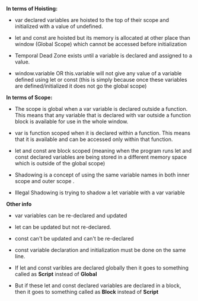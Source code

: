 **In terms of Hoisting:**

- var declared variables are hoisted to the top of their scope and initialized with a value of undefined.

- let and const are hoisted but its memory is allocated at other place than window (Global Scope) which cannot be accessed before initialization

- Temporal Dead Zone exists until a variable is declared and assigned to a value.

- window.variable OR this.variable will not give any value of a variable defined using let or const (this is simply because once these variables are defined/initialized it does not go the global scope)

**In terms of Scope:**

- The scope is global when a var variable is declared outside a function. This means that any variable that is declared with var outside a function block is available for use in the whole window.

- var is function scoped when it is declared within a function. This means that it is available and can be accessed only within that function.

- let and const are block scoped (meaning when the program runs let and const declared variables are being stored in a different memory space which is outside of the global scope)

- Shadowing is a concept of using the same variable names in both inner scope and outer scope .

- Illegal Shadowing is trying to shadow a let variable with a var variable

**Other info**

- var variables can be re-declared and updated

- let can be updated but not re-declared.

- const can't be updated and can't be re-declared

- const variable declaration and initialization must be done on the same line.

- If let and const varibles are declared globally then it goes to something called as **Script** instead of **Global**

- But if these let and const declared variables are declared in a block, then it goes to something called as **Block** instead of **Script**
